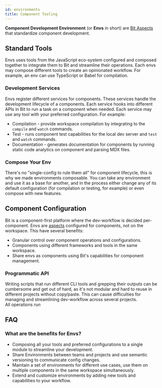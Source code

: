 ```yaml
---
id: environments
title: Component Tooling
---
```


**Component Development Environment** (or **Envs** in short) are [Bit Aspects](/aspects/overview) that standardize component development.

## Standard Tools

Envs uses tools from the JavaScript eco-system configured and composed together to integrate them to Bit and streamline their operations. Each envs may compose different tools to create an opinionated workflow. For example, an env can use TypeScript or Babel for compilation.  

### Development Services

Envs register different services for components. These services handle the development lifecycle of a components. Each service hooks into different APIs in Bit to run a task on a component when needed. Each service may use any tool with your preferred configuration. For example:

* Compilation - provide workspace compilation by integrating to the `compile` and `watch` commands.
* Test - runs component test capabilities for the local dev server and `test` and `watch` commands.
* Documentation - generates documentation for components by running static code analytics on component and parsing MDX files.

### Compose Your Env

There's no "single-config to rule them all" for component lifecycle, this is why we made environments composable. You can take any environment and use it as a base for another, and in the process either change any of its default configuration (for compilation or testing, for example) or even compose with new features.

## Component Configuration

Bit is a component-first platform where the dev-workflow is decided per-component. Envs are [aspects](/essentials/aspects) configured for components, not on the workspace. This have several benefits:

* Granular control over component operations and configurations.
* Components using different frameworks and tools in the same workspace.
* Share envs as components using Bit's capabilities for component management.

### Programmatic API

Writing scripts that run different CLI tools and grepping their outputs can be cumbersome and get out of hard, as it's not modular and hard to reuse in different projects without copy/paste. This can cause difficulties for managing and streamlining dev-workflow across several projects.  
All operations run 

## FAQ

### What are the benefits for Envs?

* Composing all your tools and preferred configurations to a single module to streamline your development.
* Share Environments between teams and projects and use semantic versioning to communicate config changes.
* Maintain a set of environments for different use cases, use them on multiple components in the same workspace simultaneously.
* Extend and customize environments by adding new tools and capabilities to your workflow.
